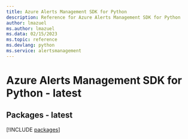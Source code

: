 ```yaml
---
title: Azure Alerts Management SDK for Python
description: Reference for Azure Alerts Management SDK for Python
author: lmazuel
ms.author: lmazuel
ms.data: 02/15/2023
ms.topic: reference
ms.devlang: python
ms.service: alertsmanagement
---
```

# Azure Alerts Management SDK for Python - latest
## Packages - latest
[!INCLUDE [packages](alerts-management-index.md)]